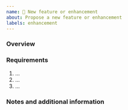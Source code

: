 ```yaml
---
name: 🚀 New feature or enhancement
about: Propose a new feature or enhancement
labels: enhancement
---
```


### Overview
<!--
  Give a high level overview and background of the feature,
  explaining why it is needed or what it enables. There should
  be enough detail for someone to pick up this ticket and
  understand the reason for the new feature and how it might
  be used by users. Who? What? Why?
-->



### Requirements
<!--
  What requirements does the final implementation need to meet
  in order for the issue to be considered complete? What are the
  design constraints? Good and clear requirements can save wasted
  effort.

  Remember, requirements should be:
   - verifiable: there's an obvious yes / no answer to "does the
     implementation meet this requirement?"
   - unambiguous: be explicit - no "better", "faster", "simple", etc.
   - singular: one requirement per point (no "ands" or "ors")
-->
1. ...
2. ...
3. ...


### Notes and additional information
<!--
  Add any context, such as:
   - Possible alternative solutions to the problem being solved
   - Useful resources, such as potentially useful libraries or tools
   - Screenshots, links to data, etc.
-->
